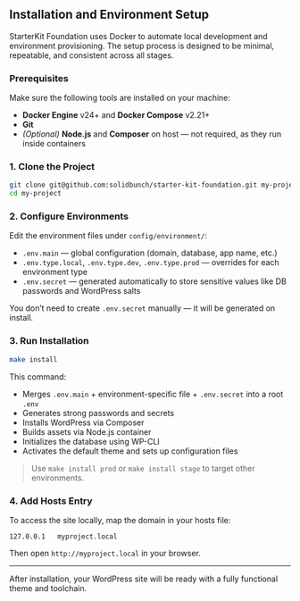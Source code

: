 ## Installation and Environment Setup

StarterKit Foundation uses Docker to automate local development and environment provisioning. The setup process is designed to be minimal, repeatable, and consistent across all stages.

### Prerequisites

Make sure the following tools are installed on your machine:

- **Docker Engine** v24+ and **Docker Compose** v2.21+  
- **Git**  
- *(Optional)* **Node.js** and **Composer** on host — not required, as they run inside containers  

### 1. Clone the Project

```bash
git clone git@github.com:solidbunch/starter-kit-foundation.git my-project
cd my-project
```

### 2. Configure Environments

Edit the environment files under `config/environment/`:

- `.env.main` — global configuration (domain, database, app name, etc.)  
- `.env.type.local`, `.env.type.dev`, `.env.type.prod` — overrides for each environment type  
- `.env.secret` — generated automatically to store sensitive values like DB passwords and WordPress salts  

You don’t need to create `.env.secret` manually — it will be generated on install.

### 3. Run Installation

```bash
make install
```

This command:

- Merges `.env.main` + environment-specific file + `.env.secret` into a root `.env`
- Generates strong passwords and secrets
- Installs WordPress via Composer
- Builds assets via Node.js container
- Initializes the database using WP-CLI
- Activates the default theme and sets up configuration files

> Use `make install prod` or `make install stage` to target other environments.

### 4. Add Hosts Entry

To access the site locally, map the domain in your hosts file:

```plaintext
127.0.0.1   myproject.local
```

Then open `http://myproject.local` in your browser.

---

After installation, your WordPress site will be ready with a fully functional theme and toolchain.
